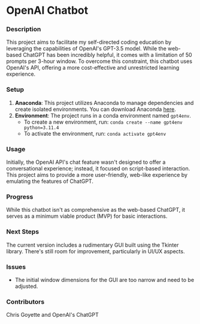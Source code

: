 # OpenAI Chatbot

### Description
This project aims to facilitate my self-directed coding education by leveraging the capabilities of OpenAI's GPT-3.5 model. While the web-based ChatGPT has been incredibly helpful, it comes with a limitation of 50 prompts per 3-hour window. To overcome this constraint, this chatbot uses OpenAI's API, offering a more cost-effective and unrestricted learning experience.

### Setup
1. **Anaconda**: This project utilizes Anaconda to manage dependencies and create isolated environments. You can download Anaconda [here](https://www.anaconda.com/products/distribution#download-section).
2. **Environment**: The project runs in a conda environment named `gpt4env`.
    - To create a new environment, run: `conda create --name gpt4env python=3.11.4`
    - To activate the environment, run: `conda activate gpt4env`

### Usage
Initially, the OpenAI API's chat feature wasn't designed to offer a conversational experience; instead, it focused on script-based interaction. This project aims to provide a more user-friendly, web-like experience by emulating the features of ChatGPT.

### Progress
While this chatbot isn't as comprehensive as the web-based ChatGPT, it serves as a minimum viable product (MVP) for basic interactions. 

### Next Steps
The current version includes a rudimentary GUI built using the Tkinter library. There's still room for improvement, particularly in UI/UX aspects.

### Issues
- The initial window dimensions for the GUI are too narrow and need to be adjusted.

### Contributors
Chris Goyette and OpenAI's ChatGPT
